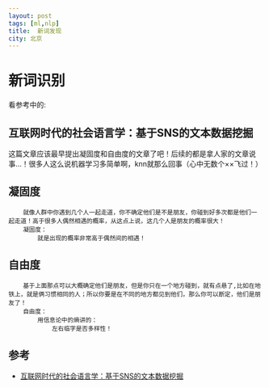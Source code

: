 ```yaml
---
layout: post  
tags: [ml,nlp]   
title:	新词发现    
city: 北京
---
```

新词识别
==========

看参考中的:
## 互联网时代的社会语言学：基于SNS的文本数据挖掘 ## 

这篇文章应该最早提出凝固度和自由度的文章了吧！后续的都是拿人家的文章说事...！很多人这么说机器学习多简单啊，knn就那么回事（心中无数个××飞过！）　　　  




凝固度　
-----------

 
		
		就像人群中你遇到几个人一起走道，你不确定他们是不是朋友，你碰到好多次都是他们一起走道！高于很多人偶然相遇的概率，从这点上说，这几个人是朋友的概率很大！
		凝固度：
			就是出现的概率非常高于偶然间的相遇！




自由度
--------------------


		基于上面那点可以大概确定他们是朋友，但是你只在一个地方碰到，就有点悬了,比如在地铁上，就是俩习惯相同的人；所以你要是在不同的地方都见到他们，那么你可以断定，他们是朋友了！
		自由度：
			用信息论中的熵讲的：
				左右临字是否多样性！



参考
--------------
+ [互联网时代的社会语言学：基于SNS的文本数据挖掘](http://www.matrix67.com/blog/archives/5044)
